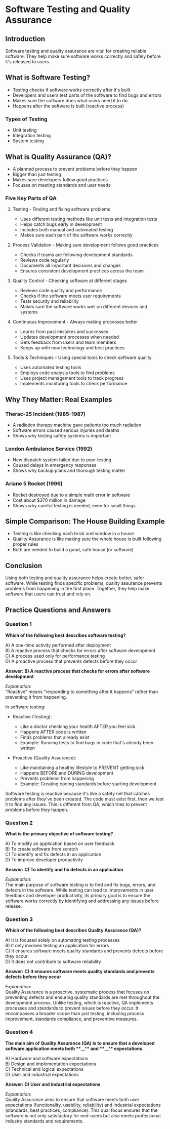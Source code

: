 # Software Testing and Quality Assurance

## Introduction

Software testing and quality assurance are vital for creating reliable software. They help make sure software works correctly and safely before it's released to users.

## What is Software Testing?

- Testing checks if software works correctly after it's built
- Developers and users test parts of the software to find bugs and errors
- Makes sure the software does what users need it to do
- Happens after the software is built (reactive process)

### Types of Testing

- Unit testing
- Integration testing
- System testing

## What is Quality Assurance (QA)?

- A planned process to prevent problems before they happen
- Bigger than just testing
- Makes sure developers follow good practices
- Focuses on meeting standards and user needs

### Five Key Parts of QA

1. Testing - Finding and fixing software problems

   - Uses different testing methods like unit tests and integration tests
   - Helps catch bugs early in development
   - Includes both manual and automated testing
   - Makes sure each part of the software works correctly

2. Process Validation - Making sure development follows good practices

   - Checks if teams are following development standards
   - Reviews code regularly
   - Documents all important decisions and changes
   - Ensures consistent development practices across the team

3. Quality Control - Checking software at different stages

   - Reviews code quality and performance
   - Checks if the software meets user requirements
   - Tests security and reliability
   - Makes sure the software works well on different devices and systems

4. Continuous Improvement - Always making processes better

   - Learns from past mistakes and successes
   - Updates development processes when needed
   - Gets feedback from users and team members
   - Keeps up with new technology and best practices

5. Tools & Techniques - Using special tools to check software quality
   - Uses automated testing tools
   - Employs code analysis tools to find problems
   - Uses project management tools to track progress
   - Implements monitoring tools to check performance

## Why They Matter: Real Examples

### Therac-25 Incident (1985-1987)

- A radiation therapy machine gave patients too much radiation
- Software errors caused serious injuries and deaths
- Shows why testing safety systems is important

### London Ambulance Service (1992)

- New dispatch system failed due to poor testing
- Caused delays in emergency responses
- Shows why backup plans and thorough testing matter

### Ariane 5 Rocket (1996)

- Rocket destroyed due to a simple math error in software
- Cost about $370 million in damage
- Shows why careful testing is needed, even for small things

## Simple Comparison: The House Building Example

- Testing is like checking each brick and window in a house
- Quality Assurance is like making sure the whole house is built following proper rules
- Both are needed to build a good, safe house (or software)

## Conclusion

Using both testing and quality assurance helps create better, safer software. While testing finds specific problems, quality assurance prevents problems from happening in the first place. Together, they help make software that users can trust and rely on.

## Practice Questions and Answers

### Question 1

**Which of the following best describes software testing?**

A) A one-time activity performed after deployment  
B) A reactive process that checks for errors after software development  
C) A process used only for performance testing  
D) A proactive process that prevents defects before they occur

**Answer: B) A reactive process that checks for errors after software development**

_Explanation:_  
"Reactive" means "responding to something after it happens" rather than preventing it from happening.

In software testing:

- Reactive (Testing):

  - Like a doctor checking your health AFTER you feel sick
  - Happens AFTER code is written
  - Finds problems that already exist
  - Example: Running tests to find bugs in code that's already been written

- Proactive (Quality Assurance):
  - Like maintaining a healthy lifestyle to PREVENT getting sick
  - Happens BEFORE and DURING development
  - Prevents problems from happening
  - Example: Creating coding standards before starting development

Software testing is reactive because it's like a safety net that catches problems after they've been created. The code must exist first, then we test it to find any issues. This is different from QA, which tries to prevent problems before they happen.

### Question 2

**What is the primary objective of software testing?**

A) To modify an application based on user feedback  
B) To create software from scratch  
C) To identify and fix defects in an application  
D) To improve developer productivity

**Answer: C) To identify and fix defects in an application**

_Explanation:_  
The main purpose of software testing is to find and fix bugs, errors, and defects in the software. While testing can lead to improvements in user feedback and developer productivity, its primary goal is to ensure the software works correctly by identifying and addressing any issues before release.

### Question 3

**Which of the following best describes Quality Assurance (QA)?**

A) It is focused solely on automating testing processes  
B) It only involves testing an application for errors  
C) It ensures software meets quality standards and prevents defects before they occur  
D) It does not contribute to software reliability

**Answer: C) It ensures software meets quality standards and prevents defects before they occur**

_Explanation:_  
Quality Assurance is a proactive, systematic process that focuses on preventing defects and ensuring quality standards are met throughout the development process. Unlike testing, which is reactive, QA implements processes and standards to prevent issues before they occur. It encompasses a broader scope than just testing, including process improvement, standards compliance, and preventive measures.

### Question 4

**The main aim of Quality Assurance (QA) is to ensure that a developed software application meets both \*\***\_\_\***\* and \*\***\_\_\***\* expectations.**

A) Hardware and software expectations  
B) Design and implementation expectations  
C) Technical and logical expectations  
D) User and industrial expectations

**Answer: D) User and industrial expectations**

_Explanation:_  
Quality Assurance aims to ensure that software meets both user expectations (functionality, usability, reliability) and industrial expectations (standards, best practices, compliance). This dual focus ensures that the software is not only satisfactory for end-users but also meets professional industry standards and requirements.
